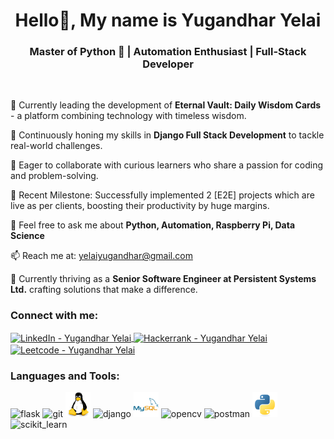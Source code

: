 <h1 align="center">Hello👋, My name is Yugandhar Yelai</h1> <h3 align="center"><b>Master of Python 🐍 | Automation Enthusiast | Full-Stack Developer</b></h3><br/>

🔭 Currently leading the development of **Eternal Vault: Daily Wisdom Cards** - a platform combining technology with timeless wisdom.

🌱 Continuously honing my skills in **Django Full Stack Development** to tackle real-world challenges.

🤝 Eager to collaborate with curious learners who share a passion for coding and problem-solving.

🚀 Recent Milestone: Successfully implemented 2 [E2E] projects which are live as per clients, boosting their productivity by huge margins.

💬 Feel free to ask me about **Python, Automation, Raspberry Pi, Data Science**

📫 Reach me at: yelaiyugandhar@gmail.com

💼 Currently thriving as a **Senior Software Engineer at Persistent Systems Ltd.** crafting solutions that make a difference.

<h3 align="left">Connect with me:</h3> <p align="left"> <a href="https://linkedin.com/in/yugandhar-yelai-8110ba1b6" target="_blank"> <img align="center" src="https://raw.githubusercontent.com/rahuldkjain/github-profile-readme-generator/master/src/images/icons/Social/linked-in-alt.svg" alt="LinkedIn - Yugandhar Yelai" height="30" width="40" /> </a> <a href="[https://www.hackerrank.com/profile/yelaiyugandhar](https://www.hackerrank.com/profile/yelaiyugandhar)" target="_blank"> <img align="center" src="https://raw.githubusercontent.com/rahuldkjain/github-profile-readme-generator/master/src/images/icons/Social/hackerrank.svg" alt="Hackerrank - Yugandhar Yelai" height="30" width="40" /> </a> <a href="https://www.leetcode.com/yelaiyugandhar" target="_blank"> <img align="center" src="https://raw.githubusercontent.com/rahuldkjain/github-profile-readme-generator/master/src/images/icons/Social/leet-code.svg" alt="Leetcode - Yugandhar Yelai" height="30" width="40" /> </a> </p> <h3 align="left">Languages and Tools:</h3> <p align="left"> <img src="https://www.vectorlogo.zone/logos/pocoo_flask/pocoo_flask-ar21.svg" alt="flask" width="50" height="40"/> <img src="https://www.vectorlogo.zone/logos/git-scm/git-scm-icon.svg" alt="git" width="40" height="40"/> <img src="https://raw.githubusercontent.com/devicons/devicon/master/icons/linux/linux-original.svg" alt="linux" width="40" height="40"/> <img src="https://static.djangoproject.com/img/logos/django-logo-negative.svg" alt="django" width="40" height="40"/> <img src="https://raw.githubusercontent.com/devicons/devicon/master/icons/mysql/mysql-original-wordmark.svg" alt="mysql" width="40" height="40"/> <img src="https://www.vectorlogo.zone/logos/opencv/opencv-icon.svg" alt="opencv" width="40" height="40"/> <img src="https://www.vectorlogo.zone/logos/getpostman/getpostman-icon.svg" alt="postman" width="40" height="40"/> <img src="https://raw.githubusercontent.com/devicons/devicon/master/icons/python/python-original.svg" alt="python" width="40" height="40"/> <img src="https://upload.wikimedia.org/wikipedia/commons/0/05/Scikit_learn_logo_small.svg" alt="scikit_learn" width="40" height="40"/> </p>
